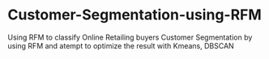 # Customer-Segmentation-using-RFM
Using RFM to classify Online Retailing buyers 
Customer Segmentation by using RFM and atempt to optimize the result with Kmeans, DBSCAN 
